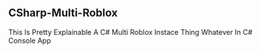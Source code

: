 ## CSharp-Multi-Roblox

This Is Pretty Explainable A C# Multi Roblox Instace Thing Whatever In C# Console App
